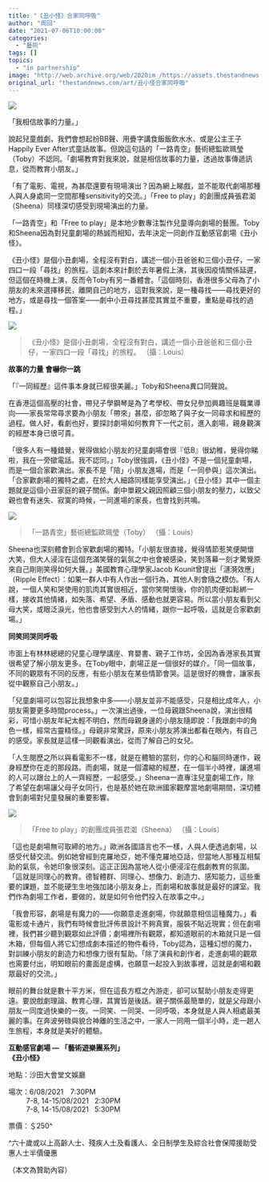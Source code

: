 ```yaml
---
title: "《丑小怪》合家同呼吸"
author: "周回"
date: "2021-07-06T10:00:00"
categories:
  - "藝術"
tags: []
topics:
  - "in partnership"
image: "http://web.archive.org/web/2020im_/https://assets.thestandnews.com/media/photos/crown-24.png"
original_url: "thestandnews.com/art/丑小怪合家同呼吸"
---
```

![](http://web.archive.org/web/2020im_/https://assets.thestandnews.com/media/photos/crown-24.png)

「我相信故事的力量。」

說起兒童戲劇，我們會想起扮BB聲、用疊字講食飯飯飲水水、或是公主王子Happily Ever After式童話故事。但說這句話的「一路青空」藝術總監歐珮瑩（Toby）不認同。「劇場教育對我來說，就是相信故事的力量，透過故事傳遞訊息，從而教育小朋友。」

「有了電影、電視，為甚麼還要有現場演出？因為網上睇戲，並不能取代劇場那種人與人身處同一空間那種sensitivity的交流。」「Free to play」的創團成員張君洳（Sheena）同樣深切感受到現場演出的力量。

「一路青空」和「Free to play」是本地少數專注製作兒童導向劇場的藝團。Toby和Sheena因為對兒童劇場的熱誠而相知，去年決定一同創作互動感官劇場《丑小怪》。

《丑小怪》是個小丑劇場，全程沒有對白，講述一個小丑爸爸和三個小丑仔，一家四口一段「尋找」的旅程。這劇本來計劃於去年暑假上演，其後因疫情關係延遲，但這個在時機上演，反而令Toby有另一番體會。「這個時刻，香港很多父母為了小朋友的未來選擇移民，離開自己的地方，這對我來說，是一種尋找——尋找更好的地方，或是尋找一個答案——劇中小丑尋找甚麼其實並不重要，重點是尋找的過程。」

![](http://web.archive.org/web/2020im_/https://assets.thestandnews.com/media/photos/rehearsal-taipo.jpeg)
> 《丑小怪》是個小丑劇場，全程沒有對白，講述一個小丑爸爸和三個小丑仔，一家四口一段「尋找」的旅程。 （攝：Louis）

**故事的力量** **會嚇你一跳**

「『一同經歷』這件事本身就已經很美麗。」Toby和Sheena異口同聲說。

在香港這個高壓的社會，帶兒子學鋼琴是為了考學校、帶女兒參加興趣班是職業導向——家長常常尋求要為小朋友「帶來」甚麼，卻忽略了與子女一同尋求和經歷的過程。做人好，看劇也好，要探討劇場如何教育下一代之前，進入劇場，親身觀演的經歷本身已很可貴。

「很多人有一種錯覺，覺得做給小朋友的兒童劇場會很『低B』很幼稚，覺得你睇啦，我在一旁撳電話。我不認同。」Toby很強調，《丑小怪》不是一個兒童劇場，而是一個合家歡演出。家長不是「陪」小朋友進場，而是「一同參與」這次演出。「合家歡劇場的獨特之處，在於大人細路同樣能享受演出。」《丑小怪》其中一個主題就是這個小丑家庭的親子關係。劇中單親父親因照顧三個小朋友的壓力，以致父親也會有迷失、寂寞的時候，一同進場的家長，也會找到共鳴。

![](http://web.archive.org/web/2020im_/https://assets.thestandnews.com/media/photos/au.jpeg)
> 「一路青空」藝術總監歐珮瑩（Toby） （攝：Louis）

Sheena也深刻體會到合家歡劇場的獨特。「小朋友很直接，覺得情節惹笑便開懷大笑，但大人浸淫在這個充滿笑聲的氣氛之中也會被感染，笑到落幕一刻才驚覺原來自己剛剛笑得如何大聲。」美國教育心理學家Jacob Kounit曾提出「漣漪效應」（Ripple Effect）：如果一群人中有人作出一個行為，其他人則會隨之模仿。「有人說，一個人笑和哭使用的肌肉其實很相近，當你笑開懷後，你的肌肉便如鬆綁一樣，接收其他情緒，如失落、希望、矛盾、感動也就更容易。所以當小朋友看到父母大笑，或眼泛淚光，他也會感受到大人的情緒，跟你一起呼吸，這就是合家歡劇場。」

**同笑同哭同呼吸**

市面上有林林總總的兒童心理學講座、育嬰書、親子工作坊，全因為香港家長其實很希望了解小朋友更多。在Toby眼中，劇場正是一個很好的媒介。「同一個故事，不同的觀眾有不同的反應，有些小朋友在某些情節會哭。這是很好的機會，讓家長從中觀察自己小朋友。」

「兒童劇場可以包容比我想象中多——小朋友並非不能感受，只是相比成年人，小朋友需要更多時間process。」一次演出過後，一位母親跟Sheena說，演出很精彩，可惜小朋友年紀太輕不明白，然而母親身邊的小朋友隨即說：「我跟劇中的角色一樣，經常古靈精怪。」母親非常驚訝，原來小朋友將演出都看在眼內，有自己的感受。家長就是這樣一同觀看演出，從而了解自己的女兒。

「人生閱歷之所以與看電影不一樣，就是在體驗的當刻，你的心和腦同時運作，親身經歷你在走的那段路。而劇場，就是一個濃縮的經歷，在一個半小時裡，讓進場的人可以跟台上的人一齊經歷，一起感受。」Sheena一直專注兒童劇場工作，除了希望在劇場讓父母子女同行，也是基於她在歐洲國家觀摩當地劇場期間，深切體會到劇場對兒童發展的重要影響。

![](http://web.archive.org/web/2020im_/https://assets.thestandnews.com/media/photos/sheena.jpeg)
> 「Free to play」的創團成員張君洳（Sheena） （攝：Louis）

「這也是劇場無可取締的地方。」歐洲各國語言也不一樣，人與人便透過劇場，以感受代替交流。例如她曾經到克羅地亞，她不懂克羅地亞話，但當地人那種互相幫助的氣氛，令她印象很深刻。這正正因為當地人從小便浸淫在戲劇教育的氛圍。「這就是同理心的教育。德智體群、同理心、想像力、創造力、感知能力，這些重要的課題，並不能硬生生地強加諸小朋友身上，而劇場和故事就是最好的課室。我們作為劇場工作者，要做的，就是如何令他們投入在故事之中。」

「我會形容，劇場是有魔力的——你願意走進劇場，你就願意相信這種魔力。」看電影或卡通片，我們有時候會批評佈景設計不夠真實，服裝不貼近現實；但在劇場裡，我們甚少聽到觀眾如此評價；劇場裡所有觀眾，都知道眼前的木箱就只是一個木箱，但每個人將它幻想成劇本描述的物件看待，Toby認為，這種幻想的魔力，對訓練小朋友的創造力和想像力很有幫助。「除了演員和創作者，走進劇場的觀眾也需要付出，明知眼前的畫面是虛構，也願意一起投入到故事裡，這就是劇場和觀眾最好的交流。」

眼前的舞台就是數十平方米，但在這長方框之內游走，卻可以幫助小朋友走得更遠。要說戲劇理論、教育心理，其實皆是後話。親子關係最簡單的，就是父母跟小朋友一同度過快樂的一夜。一同笑、一同哭、一同呼吸，本身就是人與人相處最美麗的事。在奔波勞碌與貌合神離的生活之中，一家人一同用一個半小時，走一趟人生旅程，本身就是美好的體驗。

**互動感官劇場 — 「藝術遊樂團系列」  
《丑小怪》**

地點：沙田大會堂文娛廳

場次：6/08/2021　7:30PM  
         7-8, 14-15/08/2021   2:30PM  
         7-8, 14-15/08/2021   5:30PM

票價：＄250^

^六十歲或以上高齡人士、殘疾人士及看護人、全日制學生及綜合社會保障援助受惠人士半價優惠

（本文為贊助內容）